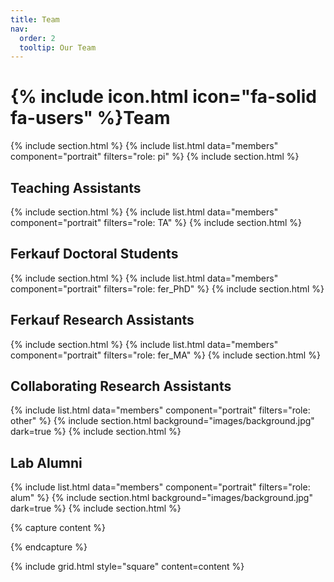 ```yaml
---
title: Team
nav:
  order: 2
  tooltip: Our Team
---
```


# {% include icon.html icon="fa-solid fa-users" %}Team
{% include section.html %}
{% include list.html data="members" component="portrait" filters="role: pi" %}
{% include section.html %}

## Teaching Assistants 
{% include section.html %}
{% include list.html data="members" component="portrait" filters="role: TA" %}
{% include section.html %}

## Ferkauf Doctoral Students 
{% include section.html %}
{% include list.html data="members" component="portrait" filters="role: fer_PhD" %}
{% include section.html %}

## Ferkauf Research Assistants
{% include section.html %}
{% include list.html data="members" component="portrait" filters="role: fer_MA" %}
{% include section.html %}

## Collaborating Research Assistants 
{% include list.html data="members" component="portrait" filters="role: other" %}
{% include section.html background="images/background.jpg" dark=true %}
{% include section.html %}

## Lab Alumni
{% include list.html data="members" component="portrait" filters="role: alum" %}
{% include section.html background="images/background.jpg" dark=true %}
{% include section.html %}

{% capture content %}

{% endcapture %}

{% include grid.html style="square" content=content %}
